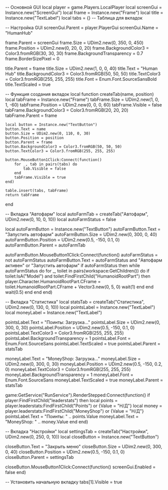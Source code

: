 -- Основной GUI
local player = game.Players.LocalPlayer
local screenGui = Instance.new("ScreenGui")
local frame = Instance.new("Frame")
local title = Instance.new("TextLabel")
local tabs = {} -- Таблица для вкладок

-- Настройка GUI
screenGui.Parent = player.PlayerGui
screenGui.Name = "HumanHub"

frame.Parent = screenGui
frame.Size = UDim2.new(0, 350, 0, 450)
frame.Position = UDim2.new(0, 20, 0, 20)
frame.BackgroundColor3 = Color3.fromRGB(30, 30, 30)
frame.BackgroundTransparency = 0.7
frame.BorderSizePixel = 0

title.Parent = frame
title.Size = UDim2.new(1, 0, 0, 40)
title.Text = "Human Hub"
title.BackgroundColor3 = Color3.fromRGB(50, 50, 50)
title.TextColor3 = Color3.fromRGB(255, 255, 255)
title.Font = Enum.Font.SourceSansBold
title.TextScaled = true

-- Функция создания вкладок
local function createTab(name, position)
    local tabFrame = Instance.new("Frame")
    tabFrame.Size = UDim2.new(1, 0, 1, -60)
    tabFrame.Position = UDim2.new(0, 0, 0, 60)
    tabFrame.Visible = false
    tabFrame.BackgroundColor3 = Color3.fromRGB(20, 20, 20)
    tabFrame.Parent = frame

    local button = Instance.new("TextButton")
    button.Text = name
    button.Size = UDim2.new(0, 110, 0, 30)
    button.Position = position
    button.Parent = frame
    button.BackgroundColor3 = Color3.fromRGB(50, 50, 50)
    button.TextColor3 = Color3.fromRGB(255, 255, 255)

    button.MouseButton1Click:Connect(function()
        for _, tab in pairs(tabs) do
            tab.Visible = false
        end
        tabFrame.Visible = true
    end)

    table.insert(tabs, tabFrame)
    return tabFrame
end

-- Вкладка "Автофарм"
local autoFarmTab = createTab("Автофарм", UDim2.new(0, 10, 0, 10))
local autoFarmStatus = false

local autoFarmButton = Instance.new("TextButton")
autoFarmButton.Text = "Запустить автофарм"
autoFarmButton.Size = UDim2.new(0, 300, 0, 40)
autoFarmButton.Position = UDim2.new(0.5, -150, 0.1, 0)
autoFarmButton.Parent = autoFarmTab

autoFarmButton.MouseButton1Click:Connect(function()
    autoFarmStatus = not autoFarmStatus
    autoFarmButton.Text = autoFarmStatus and "Автофарм активен" or "Запустить автофарм"
    if autoFarmStatus then
        while autoFarmStatus do
            for _, toilet in pairs(workspace:GetChildren()) do
                if toilet:IsA("Model") and toilet:FindFirstChild("HumanoidRootPart") then
                    player.Character.HumanoidRootPart.CFrame = toilet.HumanoidRootPart.CFrame + Vector3.new(0, 5, 0)
                    wait(1)
                end
            end
            wait(0.5)
        end
    end
end)

-- Вкладка "Статистика"
local statsTab = createTab("Статистика", UDim2.new(0, 130, 0, 10))
local pointsLabel = Instance.new("TextLabel")
local moneyLabel = Instance.new("TextLabel")

pointsLabel.Text = "Поинты: Загрузка..."
pointsLabel.Size = UDim2.new(0, 300, 0, 30)
pointsLabel.Position = UDim2.new(0.5, -150, 0.1, 0)
pointsLabel.TextColor3 = Color3.fromRGB(255, 255, 255)
pointsLabel.BackgroundTransparency = 1
pointsLabel.Font = Enum.Font.SourceSans
pointsLabel.TextScaled = true
pointsLabel.Parent = statsTab

moneyLabel.Text = "MoneyShop: Загрузка..."
moneyLabel.Size = UDim2.new(0, 300, 0, 30)
moneyLabel.Position = UDim2.new(0.5, -150, 0.2, 0)
moneyLabel.TextColor3 = Color3.fromRGB(255, 255, 255)
moneyLabel.BackgroundTransparency = 1
moneyLabel.Font = Enum.Font.SourceSans
moneyLabel.TextScaled = true
moneyLabel.Parent = statsTab

game:GetService("RunService").RenderStepped:Connect(function()
    if player:FindFirstChild("leaderstats") then
        local points = player.leaderstats:FindFirstChild("Points") or {Value = "Н/Д"}
        local money = player.leaderstats:FindFirstChild("MoneyShop") or {Value = "Н/Д"}
        pointsLabel.Text = "Поинты: " .. points.Value
        moneyLabel.Text = "MoneyShop: " .. money.Value
    end
end)

-- Вкладка "Настройки"
local settingsTab = createTab("Настройки", UDim2.new(0, 250, 0, 10))
local closeButton = Instance.new("TextButton")

closeButton.Text = "Закрыть меню"
closeButton.Size = UDim2.new(0, 300, 0, 40)
closeButton.Position = UDim2.new(0.5, -150, 0.1, 0)
closeButton.Parent = settingsTab

closeButton.MouseButton1Click:Connect(function()
    screenGui.Enabled = false
end)

-- Установить начальную вкладку
tabs[1].Visible = true
